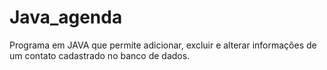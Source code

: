 # Java_agenda
Programa em JAVA que permite adicionar, excluir e alterar informações de um contato cadastrado no banco de dados.
